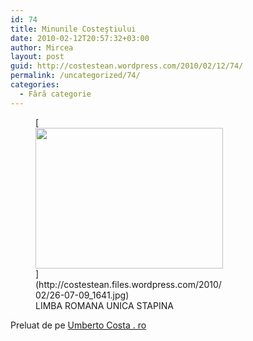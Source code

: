 ```yaml
---
id: 74
title: Minunile Costeştiului
date: 2010-02-12T20:57:32+03:00
author: Mircea
layout: post
guid: http://costestean.wordpress.com/2010/02/12/74/
permalink: /uncategorized/74/
categories:
  - Fără categorie
---
```

<figure id="attachment_73" aria-describedby="caption-attachment-73" style="width: 300px" class="wp-caption alignnone">[<img src="http://costestean.files.wordpress.com/2010/02/26-07-09_1641.jpg?w=300" alt="" title="LIMBA ROMANA " width="300" height="225" class="size-medium wp-image-73" srcset="/costestitv/wp-content/uploads//2010/02/26-07-09_1641.jpg 1600w, /costestitv/wp-content/uploads//2010/02/26-07-09_1641.jpg 300w, /costestitv/wp-content/uploads//2010/02/26-07-09_1641.jpg 1024w, /costestitv/wp-content/uploads//2010/02/26-07-09_1641.jpg 624w" sizes="(max-width: 300px) 100vw, 300px" />](http://costestean.files.wordpress.com/2010/02/26-07-09_1641.jpg)<figcaption id="caption-attachment-73" class="wp-caption-text">LIMBA ROMANA UNICA STAPINA</figcaption></figure> 

Preluat de pe [Umberto Costa . ro](http://umbertocosta.wordpress.com/2009/07/26/minune-in-costesti-din-nou/)
